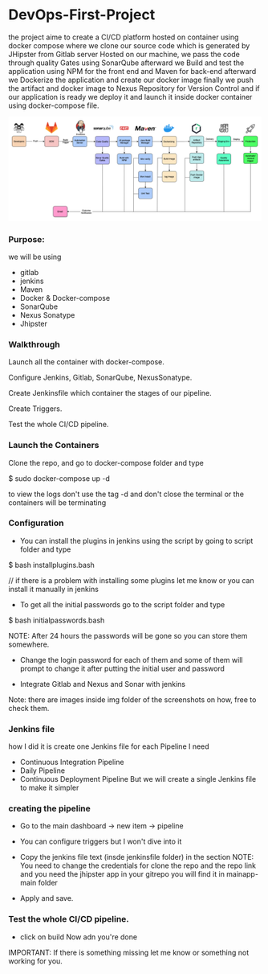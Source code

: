 # DevOps-First-Project
the project aime to create a CI/CD platform hosted on container using docker compose where we clone our source code which is
generated by JHipster from Gitlab server Hosted on our machine, we pass the code through quality Gates using SonarQube
afterward we Build and test the application using NPM for the front end and Maven for back-end afterward we Dockerize the
application and create our docker image finally we push the artifact and docker image to Nexus Repository for Version Control
and if our application is ready we deploy it and launch it inside docker container using docker-compose file.


![Plot](img/pipeline.png)

### Purpose:
we will be using 
- gitlab
- jenkins
- Maven
- Docker & Docker-compose
- SonarQube
- Nexus Sonatype
- Jhipster

### Walkthrough

Launch all the container with docker-compose.

Configure Jenkins, Gitlab, SonarQube, NexusSonatype.

Create Jenkinsfile which container the stages of our pipeline.

Create Triggers.

Test the whole CI/CD pipeline.

### Launch the Containers

Clone the repo, and go to docker-compose folder and type

 $ sudo docker-compose up -d 

to view the logs don't use the tag -d and don't close the terminal or the containers will be terminating

### Configuration


- You can install the plugins in jenkins using the script by going to script folder and type

 $ bash installplugins.bash

// if there is a problem with installing some plugins let me know or you can install it manually in jenkins

- To get all the initial passwords go to the script folder and type 

 $ bash initialpasswords.bash

NOTE: After 24 hours the passwords will be gone so you can store them somewhere.

- Change the login password for each of them and some of them will prompt to change it after putting the initial user and password

- Integrate Gitlab and Nexus and Sonar with jenkins

Note: there are images inside img folder of the screenshots on how, free to check them.

### Jenkins file

how I did it is create one Jenkins file for each Pipeline I need 
 - Continuous Integration Pipeline
 - Daily Pipeline
 - Continuous Deployment Pipeline
But we will create a single Jenkins file to make it simpler

### creating the pipeline

 * Go to the main dashboard -> new item -> pipeline 

 * You can configure triggers but I won't dive into it 

 * Copy the jenkins file text (insde jenkinsfile folder) in the section
 NOTE: You need to change the credentials for clone the repo and the repo link and you need the jhipster app in your gitrepo you will find it in mainapp-main folder

 * Apply and save.

### Test the whole CI/CD pipeline.

 * click on build Now adn you're done

 IMPORTANT: If there is something missing let me know or something not working for you.
 
 